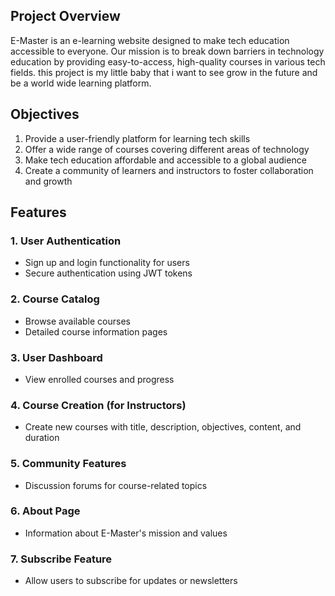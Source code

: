 ## Project Overview

E-Master is an e-learning website designed to make tech education accessible to everyone. Our mission is to break down barriers in technology education by providing easy-to-access, high-quality courses in various tech fields. this project is my little baby that i want to see grow in the future and be a world wide learning platform. 

## Objectives

1. Provide a user-friendly platform for learning tech skills
2. Offer a wide range of courses covering different areas of technology
3. Make tech education affordable and accessible to a global audience
4. Create a community of learners and instructors to foster collaboration and growth

## Features

### 1. User Authentication
- Sign up and login functionality for users
- Secure authentication using JWT tokens

### 2. Course Catalog
- Browse available courses
- Detailed course information pages

### 3. User Dashboard
- View enrolled courses and progress

### 4. Course Creation (for Instructors)
- Create new courses with title, description, objectives, content, and duration

### 5. Community Features
- Discussion forums for course-related topics

### 6. About Page
- Information about E-Master's mission and values

### 7. Subscribe Feature
- Allow users to subscribe for updates or newsletters
